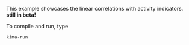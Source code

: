 This example showcases the linear correlations with activity indicators.  
**still in beta!**

To compile and run, type

```
kima-run
```
